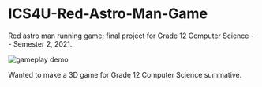 # ICS4U-Red-Astro-Man-Game
Red astro man running game; final project for Grade 12 Computer Science -- Semester 2, 2021.

![gameplay demo](https://media2.giphy.com/media/QPFN1nKc1Dk4ochQP4/giphy.gif?cid=790b76115d87c129f8d9a5baa913d51a35797935406730ec&rid=giphy.gif)

Wanted to make a 3D game for Grade 12 Computer Science summative.
